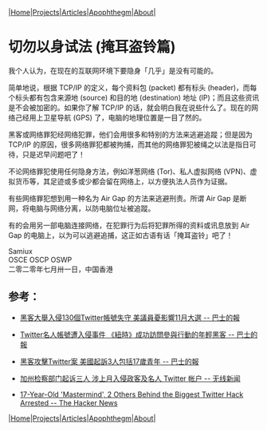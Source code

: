 |[Home](/README.md)|[Projects](/projects.md)|[Articles](/articles.md)|[Apophthegm](/apophthegm.md)|[About](/about.md)|

# 切勿以身试法 (掩耳盗铃篇)

我个人认为，在现在的互联网环境下要隐身「几乎」是没有可能的。

简单地说，根据 TCP/IP 的定义，每个资料包 (packet) 都有标头 (header)，而每个标头都有包含来源地 (source) 和目的地 (destination) 地址 (IP)；而且这些资讯是不会被加密的。如果你了解 TCP/IP 的话，就会明白我在说些什么了。现在的网络己经用上卫星导航 (GPS) 了，电脑的地理位置是一目了然的。

黑客或网络罪犯经网络犯罪，他们会用很多和特别的方法来逃避追蹤；但是因为 TCP/IP 的原因，很多网络罪犯都被拘捕，而其他的网络罪犯被绳之以法是指日可待，只是迟早问题吧了！

不论网络罪犯使用任何隐身方法，例如洋葱网络 (Tor)、私人虚拟网络 (VPN)、虚拟货币等，其足迹或多或少都会留在网络上，以方便执法人员作为证据。

有些网络罪犯想到用一种名为 Air Gap 的方法来逃避刑责。所谓 Air Gap 是断网，将电脑与网络分离，以防电脑位址被追蹤。

有的会用另一部电脑连接网络，在犯罪行为后将犯罪所得的资料或讯息放到 Air Gap 的电脑上，以为可以逃避追捕，这正如古语有话「掩耳盗铃」吧了！

Samiux  
OSCE  OSCP  OSWP  
二零二零年七月卅一日，中国香港  

## 参考：

- [黑客大舉入侵130個Twitter帳號失守 美議員憂影響11月大選 -- 巴士的報](https://www.bastillepost.com/hongkong/article/6794000-130%e5%80%8btwitter%e5%b8%b3%e8%99%9f%e9%81%ad%e9%bb%91%e5%ae%a2%e8%a5%b2%e6%93%8a-%e7%be%8e%e5%9c%8b%e8%ad%b0%e5%93%a1%e6%86%82%e5%bd%b1%e9%9f%bf11%e6%9c%88%e5%a4%a7%e9%81%b8)  

- [Twitter名人帳號遭入侵事件 《紐時》成功訪問參與行動的年輕黑客 -- 巴士的報](https://www.bastillepost.com/hongkong/article/6798918-twitter%e5%a4%9a%e5%80%8b%e5%90%8d%e4%ba%ba%e5%b8%b3%e8%99%9f%e9%81%ad%e5%85%a5%e4%be%b5-%e3%80%8a%e7%b4%90%e6%99%82%e3%80%8b%e6%8c%87%e6%98%af%e5%b9%b4%e8%bc%95%e9%bb%91%e5%ae%a2%e7%84%a1%e9%97%9c)  

- [黑客攻擊Twitter案 美國起訴3人包括17歲青年 -- 巴士的報](https://www.bastillepost.com/hongkong/article/6877523-%E9%BB%91%E5%AE%A2%E8%A5%B2%E6%93%8Atwitter%E6%A1%88-%E7%BE%8E%E5%9C%8B%E8%B5%B7%E8%A8%B43%E4%BA%BA%E5%8C%85%E6%8B%AC17%E6%AD%B2%E4%BD%9B%E5%B7%9E%E9%9D%92%E5%B9%B4)  

- [加州检察部门起诉三人 涉上月入侵政客及名人 Twitter 帐户 -- 无线新闻](http://news.tvb.com/world/5f254069335d19587c98cc96/%E5%8A%A0%E5%B7%9E%E6%AA%A2%E5%AF%9F%E9%83%A8%E9%96%80%E8%B5%B7%E8%A8%B4%E4%B8%89%E4%BA%BA-%E6%B6%89%E4%B8%8A%E6%9C%88%E5%85%A5%E4%BE%B5%E6%94%BF%E5%AE%A2%E5%8F%8A%E5%90%8D%E4%BA%BATwitter%E5%B8%B3%E6%88%B6)  

- [17-Year-Old 'Mastermind', 2 Others Behind the Biggest Twitter Hack Arrested -- The Hacker News](https://thehackernews.com/2020/07/twitter-hacker-arrested.html)  

|[Home](/README.md)|[Projects](/projects.md)|[Articles](/articles.md)|[Apophthegm](/apophthegm.md)|[About](/about.md)|
